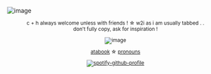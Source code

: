![image](https://github.com/user-attachments/assets/d32127f7-d645-4fef-bec4-74daa72a6d0c)
<div align="center">
<sub> c + h always welcome unless with friends ! ☆ w2i as i am usually tabbed . .
<div align="center">
don't fully copy, ask for inspiration !

![image](https://github.com/user-attachments/assets/9c2b4297-e1ae-449c-bfb5-58cc68a9a260)

<div align="center">

[atabook](https://allmightyaxle.atabook.org) ☆ [pronouns](https://en.pronouns.page/@allmightyaxle)

[![spotify-github-profile](https://spotify-github-profile.kittinanx.com/api/view?uid=jzzgyjq9f3dlctzw2l2x58w3v&cover_image=true&theme=natemoo-re&show_offline=false&background_color=dcaddc&interchange=false&bar_color=f2e9f1&bar_color_cover=false)](https://github.com/kittinan/spotify-github-profile)
